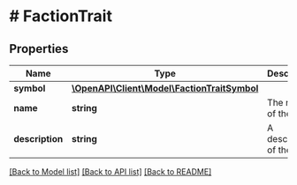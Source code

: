 # # FactionTrait

## Properties

Name | Type | Description | Notes
------------ | ------------- | ------------- | -------------
**symbol** | [**\OpenAPI\Client\Model\FactionTraitSymbol**](FactionTraitSymbol.md) |  |
**name** | **string** | The name of the trait. |
**description** | **string** | A description of the trait. |

[[Back to Model list]](../../README.md#models) [[Back to API list]](../../README.md#endpoints) [[Back to README]](../../README.md)
